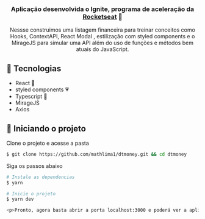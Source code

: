 <h3 align="center"> Aplicação desenvolvida o Ignite, programa de aceleração da <a href="https://rocketseat.com.br/">Rocketseat</a> 🚀 </h3>
<p align="center">Nessse construimos uma listagem financeira para treinar conceitos como Hooks, ContextAPI, React Modal , estilização com styled components e o MirageJS para simular uma API além do uso de funções e métodos bem atuais do JavaScript.</p>


## 🧪 Tecnologias 

- React 💜
- styled components 💗
- Typescript 💙
- MirageJS
- Axios

## 🚀 Iniciando o projeto

Clone o projeto e acesse a pasta

```bash
$ git clone https://github.com/mathlima1/dtmoney.git && cd dtmoney
```

Siga os passos abaixo
```bash
# Instale as dependencias
$ yarn

# Inicie o projeto
$ yarn dev

<p>Pronto, agora basta abrir a porta localhost:3000 e poderá ver a aplicação funcionando</p>
```


